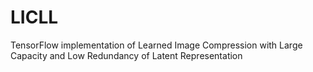 # LICLL
TensorFlow implementation of Learned Image Compression with Large Capacity and Low Redundancy of Latent Representation
